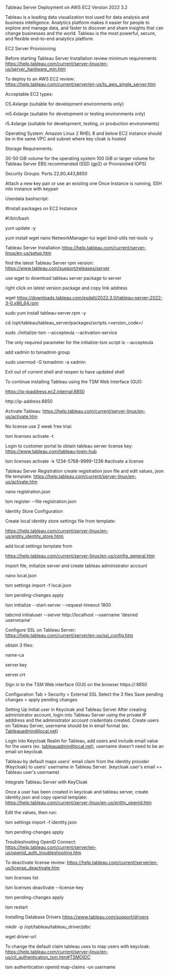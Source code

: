 Tableau Server Deployment on AWS EC2
Version 2022 3.2

Tableau is a leading data visualization tool used for data analysis and business intelligence.
Analytics platform makes it easier for people to explore and manage data, and faster to discover and share insights that can change businesses and the world.
Tableau is the most powerful, secure, and flexible end-to-end analytics platform.


EC2 Server Provisioning

Before starting Tableau Server Installation review minimum requirements
https://help.tableau.com/current/server-linux/en-us/server_hardware_min.htm

To deploy to an AWS EC2 review:
https://help.tableau.com/current/server/en-us/ts_aws_single_server.htm


Acceptable EC2 types:

C5.4xlarge (suitable for development environments only)

m5.4xlarge (suitable for development or testing environments only)

r5.4xlarge (suitable for development, testing, or production environments)


Operating System:
Amazon Linux 2
RHEL 8 and below
EC2 instance should be in the same VPC and subnet where key cloak is hosted


Storage Requirements:

30-50 GiB volume for the operating system
100 GiB or larger volume for Tableau Server
EBS recommended (SSD (gp2) or Provisioned IOPS)


Security Groups: 
Ports 22,80,443,8850 

Attach a new key pair or use an existing one
Once Instance is running, SSH into instance with keypair

Userdata bashscript:

#Install packages on EC2 Instance

#!/bin/bash

yum update -y

yum install wget nano NetworkManager-tui wget bind-utils net-tools -y



Tableau Server Installation
https://help.tableau.com/current/server-linux/en-us/setup.htm

find the latest Tableau Server rpm version:
https://www.tableau.com/support/releases/server

use wget to download tableau server package to server

right click on latest version package and copy link address

wget https://downloads.tableau.com/esdalt/2022.3.0/tableau-server-2022-3-0.x86_64.rpm

sudo yum install tableau-server.rpm -y

cd /opt/tableau/tableau_server/packages/scripts.<version_code>/

sudo ./initialize-tsm --accepteula --activation-service

The only required parameter for the initialize-tsm script is --accepteula

add xadmin to tsmadmin group

sudo usermod -G tsmadmin -a xadmin

Exit out of current shell and reopen to have updated shell

To continue installing Tableau using the TSM Web Interface (GUI):

https://ip-ipaddress.ec2.internal:8850

http://ip-address:8850



Activate Tableau:
https://help.tableau.com/current/server-linux/en-us/activate.htm

No license use 2 week free trial:

tsm licenses activate -t

Login to customer portal to obtain tableau server license key:
https://www.tableau.com/tableau-login-hub

tsm licenses activate -k 1234-5768-9999-1236 #activate a license



Tableau Server Registration
create registration json file and edit values, json file template:
https://help.tableau.com/current/server-linux/en-us/activate.htm

nano registration.json

tsm register --file registration.json



Identity Store Configuration

Create local identity store settings file from template:

https://help.tableau.com/current/server-linux/en-us/entity_identity_store.htm\

add local settings template from

https://help.tableau.com/current/server-linux/en-us/config_general.htm

import file, initialize server and create tableau administrator account

nano local.json

tsm settings import -f local.json

tsm pending-changes apply

tsm initialize --start-server --request-timeout 1800

tabcmd initialuser --server http://localhost --username 'desired usernmame'



Configure SSL on Tableau Server:
https://help.tableau.com/current/server/en-us/ssl_config.htm

obtain 3 files:

name-ca

server.key

server.crt

Sign in to the TSM Web interface (GUI) on the browser
https://:8850

Configuration Tab > Security > External SSL
Select the 3 files
Save pending changes > apply pending changes



Setting Up Initial user in Keycloak and Tableau Server
After creating administrator account, login into Tableau Server using the private IP adddress and the administrator account credentials created.
Create users on Tableau Server, username should be in email format (ex. Tableauadmin@local.net)

Login into Keycloak Realm for Tableau, add users and include email value for the users (ex. tableauadmin@local.net), username doesn't need to be an email on keycloak

Tableau by default maps users' email claim from the identity provider (Keycloak) to users' username in Tableau Server. (keycloak user's email == Tableau user's username)




Integrate Tableau Server with KeyCloak

Once a user has been created in keycloak and tableau server, create identity.json and copy openid template: https://help.tableau.com/current/server-linux/en-us/entity_openid.htm

Edit the values, then run:

tsm settings import -f identity.json

tsm pending-changes apply

Troubleshooting OpenID Connect:
https://help.tableau.com/current/server/en-us/openid_auth_troubleshooting.htm



To deactivate license review:
https://help.tableau.com/current/server/en-us/license_deactivate.htm

tsm licenses list

tsm licenses deactivate --license-key 

tsm pending-changes apply

tsm restart



Installing Database Drivers
https://www.tableau.com/support/drivers

mkdir -p /opt/tableau/tableau_driver/jdbc

wget driver-url

To change the default claim tableau uses to map users with keycloak:
https://help.tableau.com/current/server-linux/en-us/cli_authentication_tsm.htm#TSMOIDC

tsm authentication openid map-claims -un username


